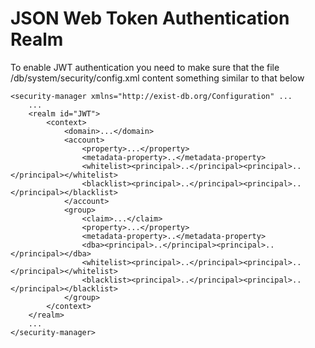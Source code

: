 # JSON Web Token Authentication Realm

To enable JWT authentication you need to make sure that the file /db/system/security/config.xml content something similar to that below

```
<security-manager xmlns="http://exist-db.org/Configuration" ...
	...
    <realm id="JWT">
        <context>
            <domain>...</domain>
            <account>
                <property>...</property>
                <metadata-property>..</metadata-property>
                <whitelist><principal>..</principal><principal>..</principal></whitelist>
                <blacklist><principal>..</principal><principal>..</principal></blacklist>
            </account>
            <group>
                <claim>...</claim>
                <property>...</property>
                <metadata-property>..</metadata-property>
                <dba><principal>..</principal><principal>..</principal></dba>
                <whitelist><principal>..</principal><principal>..</principal></whitelist>
                <blacklist><principal>..</principal><principal>..</principal></blacklist>
            </group>
        </context>
    </realm>
	...
</security-manager>
```

